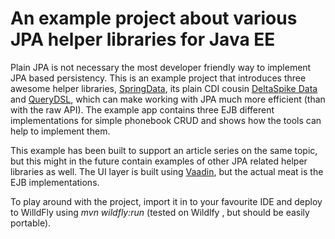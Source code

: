 # An example project about various JPA helper libraries for Java EE

Plain JPA is not necessary the most developer friendly way to implement JPA based persistency. This is an example project that introduces three awesome helper libraries, [SpringData](http://projects.spring.io/spring-data-jpa/), its plain CDI cousin [DeltaSpike Data](https://deltaspike.apache.org/documentation/data.html) and [QueryDSL](http://www.querydsl.com), which can make working with JPA much more efficient (than with the raw API). The example app contains three EJB different implementations for simple phonebook CRUD and shows how the tools can help to implement them.

This example has been built to support an article series on the same topic, but this might in the future contain examples of other JPA related helper libraries as well. The UI layer is built using [Vaadin](https://vaadin.com/), but the actual meat is the EJB implementations.

To play around with the project, import it in to your favourite IDE and deploy to WilldFly using *mvn wildfly:run* (tested on Wildlfy , but should be easily portable).
